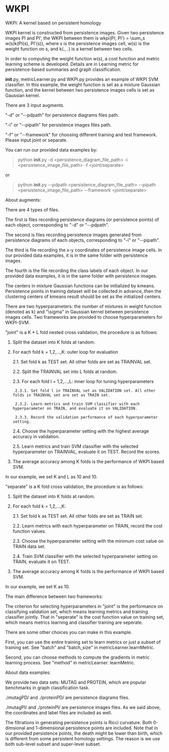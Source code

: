 # WKPI
WKPI: A kernel based on persistent homology


WKPI kernel is constructed from persistence images. Given two persistence images PI and PI', the WKPI between them is wkpi(PI, PI') = \sum_s w(s)k(PI(s), PI'(s)), where s is the persistence images cell, w(s) is the weight function on s, and k(., .) is a kernel between two cells.

In order to computing the weight function w(s), a cost function and metric learning scheme is developed. Details are in Learning metric for persistence-based summaries and graph classification.

__init__.py, metricLearner.py and WKPI.py provides an example of WKPI SVM classifier. In this example, the weight function is set as a mixture Gaussian function, and the kernel between two persistence images cells is set as Gaussian kernel.

There are 3 input augments.

"-d" or "--pdpath" for persistence diagrams files path.

"-i" or "--pipath" for persistence images files path.

"-f" or "--framework" for choosing different training and test framework. Please input joint or separate.

You can run our provided data examples by:
>python __init__.py -d <persistence_diagram_file_path> -i <persistence_image_file_path> -f <joint/separate> 

or 

>python __init__.py --pdpath <persistence_diagram_file_path> --pipath <persistence_image_file_path> --framework <joint/separate>

About augments:

There are 4 types of files.

The first is files recording persistence diagrams (or persistence points) of each object, corresponding to "-d" or "--pdpath".

The second is files recording persistence images generated from persistence diagrams of each objects, corresponding to "-i" or "--pipath".

The third is file recording the x-y coordinates of persistence image cells. In our provided data examples, it is in the same folder with persistence images.

The fourth is the file recording the class labels of each object. In our provided data examples, it is in the same folder with persistence images.

The centers in mixture Gaussian functions can be initialized by kmeans. Persistence points in training dataset will be collected in advance, then the clustering centers of kmeans result should be set as the initialized centers.

There are two hyperparameters: the number of mixtures in weight function (denoted as k) and "\sigma" in Gaussian kernel between persistence images cells. Two frameworks are provided to choose hyperparameters for WKPI-SVM. 

"joint" is a K * L fold nested cross validation, the procedure is as follows:

1. Split the dataset into K folds at random.

2. For each fold k = 1,2,...,K: outer loop for evaluation

	2.1. Set fold k as TEST set. All other folds are set as TRAINVAL set.
	
	2.2. Split the TRAINVAL set into L folds at random.
	
	2.3. For each fold l = 1,2,...,L: inner loop for tuning hyperparameters
	
		2.3.1. Set fold l in TRAINVAL set as VALIDATION set. All other folds in TRAINVAL set are set as TRAIN set.
		
		2.3.2. Learn metrics and train SVM classifier with each hyperparameter on TRAIN, and evaluate it on VALIDATION.
		
		2.3.3. Record the validation performance of each hyperparameter setting.
		
	2.4. Choose the hyperparameter setting with the highest average accuracy in validation.
	
	2.5. Learn metrics and train SVM classifier with the selected hyperparameter on TRAINVAL, evaluate it on TEST. Record the scores.
	
3. The average accuracy among K folds is the performance of WKPI based SVM.

In our example, we set K and L as 10 and 10.

"separate" is a K fold cross validation, the procedure is as follows:

1. Split the dataset into K folds at random.

2. For each fold k = 1,2,...,K:

	2.1. Set fold k as TEST set. All other folds are set as TRAIN set.
	
	2.2. Learn metrics with each hyperparameter on TRAIN, record the cost function values.
	
	2.3. Choose the hyperparameter setting with the minimum cost value on TRAIN data set.
	
	2.4. Train SVM classifier with the selected hyperparameter setting on TRAIN, evaluate it on TEST.
	
3. The average accuracy among K folds is the performance of WKPI based SVM.

In our example, we set K as 10.

The main difference between two frameworks: 

The criterion for selecting hyperparameters in "joint" is the performance on classifying validation set, which means learning metrics and training classifier jointly. That in "seperate" is the cost function value on training set, which means metrics learning and classifier training are seperate.

There are some other choices you can make in this example.

First, you can use the entire training set to learn metrics or just a subset of training set. See "batch" and "batch_size" in metricLearner.learnMetric.

Second, you can choose methods to compute the gradients in metric learning process. See "method" in metricLearner. learnMetric.

About data examples:

We provide two data sets: MUTAG and PROTEIN, which are popular benchmarks in graph classification task.

./mutagPD/ and ./proteinPD/ are persistence diagrams files.

./mutagPI/ and ./proteinPI/ are persistence images files. As we said above, the coordinates and label files are included as well. 

The filtrations in generating persistence points is Ricci curvature. Both 0-dimsional and 1-dimensional persistence points are included.
Note that in our provided persistence points, the death might be lower than birth, which is different from some persistent homology settings. The reason is we use both sub-level subset and super-level subset.
